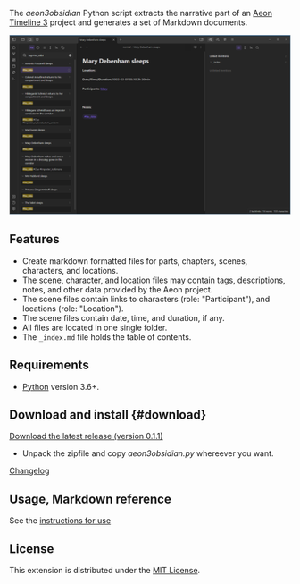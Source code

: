 The *aeon3obsidian* Python script extracts the narrative part of an [Aeon Timeline 3](https://timeline.app/) project and generates a set of Markdown documents.

![Screenshot](Screenshots/screen01.png)

## Features

- Create markdown formatted files for parts, chapters, scenes, characters, and locations.
- The scene, character, and location files may contain tags, descriptions, notes, and other data provided by the Aeon project.
- The scene files contain links to characters (role: "Participant"), and locations (role: "Location").
- The scene files contain date, time, and duration, if any. 
- All files are located in one single folder. 
- The `_index.md` file holds the table of contents. 

## Requirements

- [Python](https://www.python.org/) version 3.6+.

## Download and install {#download}

[Download the latest release (version 0.1.1)](https://raw.githubusercontent.com/peter88213/aeon3obsidian/main/dist/aeon3obsidian_v0.1.1.zip)

- Unpack the zipfile and copy *aeon3obsidian.py* whereever you want.

[Changelog](changelog)

## Usage, Markdown reference

See the [instructions for use](usage)

## License

This extension is distributed under the [MIT
License](http://www.opensource.org/licenses/mit-license.php).

